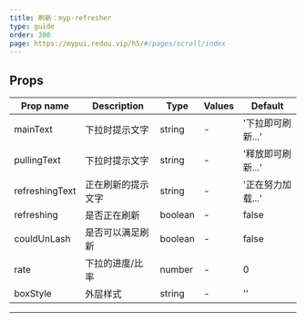 ```yaml
---
title: 刷新：myp-refresher
type: guide
order: 300
page: https://mypui.redou.vip/h5/#/pages/scroll/index
---
```


## Props

| Prop name      | Description        | Type    | Values | Default           |
| -------------- | ------------------ | ------- | ------ | ----------------- |
| mainText       | 下拉时提示文字     | string  | -      | '下拉即可刷新...' |
| pullingText    | 下拉时提示文字     | string  | -      | '释放即可刷新...' |
| refreshingText | 正在刷新的提示文字 | string  | -      | '正在努力加载...' |
| refreshing     | 是否正在刷新       | boolean | -      | false             |
| couldUnLash    | 是否可以满足刷新   | boolean | -      | false             |
| rate           | 下拉的进度/比率    | number  | -      | 0                 |
| boxStyle       | 外层样式           | string  | -      | ''                |

---

